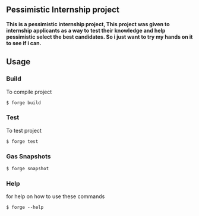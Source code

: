 ## Pessimistic Internship project

**This is a pessimistic internship project, This project was given to internship applicants as a way to test their knowledge and help pessimistic select the best candidates. So i just want to try my hands on it to see if i can.**

## Usage

### Build

To compile project

```shell
$ forge build
```

### Test

To test project

```shell
$ forge test
```

### Gas Snapshots

```shell
$ forge snapshot
```

### Help

for help on how to use these commands
```shell
$ forge --help
```
